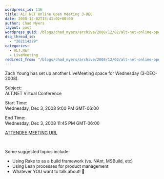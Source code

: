 ```yaml
---
wordpress_id: 116
title: ALT.NET Online Open Meeting 3-DEC
date: 2008-12-02T15:41:02+00:00
author: Chad Myers
layout: post
wordpress_guid: /blogs/chad_myers/archive/2008/12/02/alt-net-online-open-meeting-3-dec.aspx
dsq_thread_id:
  - "262114229"
categories:
  - ALT.NET
  - LiveMeeting
redirect_from: "/blogs/chad_myers/archive/2008/12/02/alt-net-online-open-meeting-3-dec.aspx/"
---
```

Zach Young has set up another LiveMeeting space for Wednesday (3-DEC-2008).

Subject:   
     <img height="1" width="5" />  
ALT.NET Virtual Conference<img height="5" width="1" />

Start Time:   
     <img height="1" width="5" />  
Wednesday, Dec 3, 2008 9:00 PM GMT-06:00<img height="5" width="1" />

End Time:   
     <img height="1" width="5" />  
Wednesday, Dec 3, 2008 11:45 PM GMT-06:00

[ATTENDEE MEETING URL](http://snipr.com/70p5g)

&#160;

Some suggested topics include:

  * Using Rake to as a build framework (vs. NAnt, MSBuild, etc) 
  * Using Lean processes for product management 
  * Whatever YOU want to talk about! 🙂